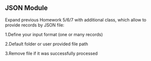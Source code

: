 ## JSON Module

Expand previous Homework 5/6/7 with additional class, which allow to provide records by JSON file:

1.Define your input format (one or many records)

2.Default folder or user provided file path

3.Remove file if it was successfully processed


